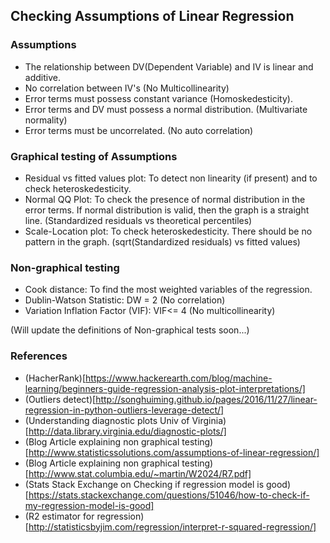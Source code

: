 ## Checking Assumptions of Linear Regression

### Assumptions

* The relationship between DV(Dependent Variable) and IV is linear and additive.
* No correlation between IV's (No Multicollinearity)
* Error terms must possess constant variance (Homoskedesticity).
* Error terms and DV must possess a normal distribution. (Multivariate normality)
* Error terms must be uncorrelated. (No auto correlation)

### Graphical testing of Assumptions

* Residual vs fitted values plot: To detect non linearity (if present) and to check heteroskedesticity.
* Normal QQ Plot: To check the presence of normal distribution in the error terms. If normal distribution is valid, then the graph is a straight line. (Standardized residuals vs theoretical percentiles)
* Scale-Location plot: To check heteroskedesticity. There should be no pattern in the graph. (sqrt(Standardized residuals) vs fitted values)

### Non-graphical testing

* Cook distance: To find the most weighted variables of the regression.
* Dublin-Watson Statistic: DW = 2 (No correlation)
* Variation Inflation Factor (VIF): VIF<= 4 (No multicollinearity)

(Will update the definitions of Non-graphical tests soon...)

### References

* (HacherRank)[https://www.hackerearth.com/blog/machine-learning/beginners-guide-regression-analysis-plot-interpretations/]
* (Outliers detect)[http://songhuiming.github.io/pages/2016/11/27/linear-regression-in-python-outliers-leverage-detect/]
* (Understanding diagnostic plots Univ of Virginia)[http://data.library.virginia.edu/diagnostic-plots/]
* (Blog Article explaining non graphical testing)[http://www.statisticssolutions.com/assumptions-of-linear-regression/]
* (Blog Article explaining non graphical testing)[http://www.stat.columbia.edu/~martin/W2024/R7.pdf]
* (Stats Stack Exchange on Checking if regression model is good)[https://stats.stackexchange.com/questions/51046/how-to-check-if-my-regression-model-is-good]
* (R2 estimator for regression)[http://statisticsbyjim.com/regression/interpret-r-squared-regression/]

